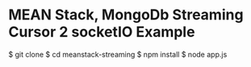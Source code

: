 MEAN Stack, MongoDb Streaming Cursor 2 socketIO Example
===========

$ git clone
$ cd meanstack-streaming
$ npm install
$ node app.js
